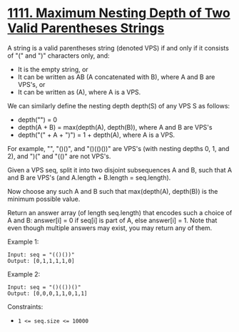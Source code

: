 # [1111. Maximum Nesting Depth of Two Valid Parentheses Strings](https://leetcode.com/problems/maximum-nesting-depth-of-two-valid-parentheses-strings/)

A string is a valid parentheses string (denoted VPS) if and only if it consists of "(" and ")" characters only, and:

- It is the empty string, or
- It can be written as AB (A concatenated with B), where A and B are VPS's, or
- It can be written as (A), where A is a VPS.

We can similarly define the nesting depth depth(S) of any VPS S as follows:

- depth("") = 0
- depth(A + B) = max(depth(A), depth(B)), where A and B are VPS's
- depth("(" + A + ")") = 1 + depth(A), where A is a VPS.

For example,  "", "()()", and "()(()())" are VPS's (with nesting depths 0, 1, and 2), and ")(" and "(()" are not VPS's.

Given a VPS seq, split it into two disjoint subsequences A and B, such that A and B are VPS's (and A.length + B.length = seq.length).

Now choose any such A and B such that max(depth(A), depth(B)) is the minimum possible value.

Return an answer array (of length seq.length) that encodes such a choice of A and B:  answer[i] = 0 if seq[i] is part of A, else answer[i] = 1.  Note that even though multiple answers may exist, you may return any of them.

Example 1:

```text
Input: seq = "(()())"
Output: [0,1,1,1,1,0]
```

Example 2:

```text
Input: seq = "()(())()"
Output: [0,0,0,1,1,0,1,1]
```

Constraints:

- `1 <= seq.size <= 10000`
